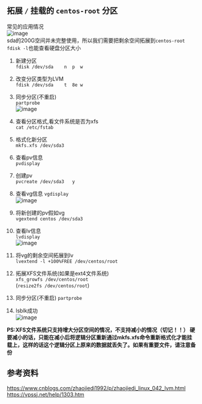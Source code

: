 ## 拓展 `/` 挂载的 `centos-root` 分区
常见的应用情况  
![image](https://user-images.githubusercontent.com/46952617/211726442-d0a8d81d-c20a-4b6a-9dc4-a82d6b185b1c.png)  
sda的200G空间并未完整使用，所以我们需要把剩余空间拓展到`centos-root`  
`fdisk -l`也能查看硬盘分区大小  
1. 新建分区  
`fdisk /dev/sda    n  p  w`
2. 改变分区类型为LVM  
`fdisk /dev/sda    t  8e w`
3. 同步分区(不重启)  
`partprobe`  
![image](https://user-images.githubusercontent.com/46952617/211728451-ee4372df-1d62-4f59-806c-de0cba46e907.png)  
4. 查看分区格式,看文件系统是否为xfs  
`cat /etc/fstab`
5. 格式化新分区  
`mkfs.xfs /dev/sda3`
6. 查看pv信息  
`pvdisplay`  
7. 创建pv  
`pvcreate /dev/sda3   y`
8. 查看vg信息
`vgdisplay`  
![image](https://user-images.githubusercontent.com/46952617/211729453-79ed9f82-6243-4963-a26c-edbda4d32f23.png)
9. 将新创建的pv假如vg  
`vgextend centos /dev/sda3`
10. 查看lv信息  
`lvdisplay`  
![image](https://user-images.githubusercontent.com/46952617/211729829-5d05e8f5-63c7-4aff-a5e9-8e53c0dbd19b.png)

11. 将vg的剩余空间拓展到lv  
`lvextend -l +100%FREE /dev/centos/root`
12. 拓展XFS文件系统(如果是ext4文件系统)  
`xfs_growfs /dev/centos/root`  
(`resize2fs /dev/centos/root`)
13. 同步分区(不重启)
`partprobe`
14. lsblk成功  
![image](https://user-images.githubusercontent.com/46952617/211730663-b616892e-a41a-4e67-902d-5bd8b722d7a9.png)

**PS:XFS文件系统只支持增大分区空间的情况，不支持减小的情况（切记！！）
硬要减小的话，只能在减小后将逻辑分区重新通过mkfs.xfs命令重新格式化才能挂载上，这样的话这个逻辑分区上原来的数据就丢失了。如果有重要文件，请注意备份**

## 参考资料
https://www.cnblogs.com/zhaojiedi1992/p/zhaojiedi_linux_042_lvm.html
https://vpssj.net/help/1303.htm
